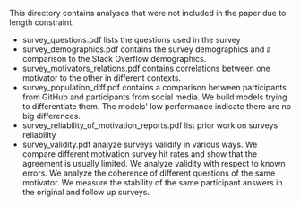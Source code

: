 This directory contains analyses that were not included in the paper due to length constraint.

- survey_questions.pdf lists the questions used in the survey
- survey_demographics.pdf contains the survey demographics and a comparison to the Stack Overflow demographics.
- survey_motivators_relations.pdf contains correlations between one motivator to the other in different contexts.
- survey_population_diff.pdf contains a comparison between participants from GitHub and participants from social media. We build models trying to differentiate them. The models' low performance indicate there are no big differences.
- survey_reliability_of_motivation_reports.pdf list prior work on surveys reliability
- survey_validity.pdf analyze surveys validity in various ways. We compare different motivation survey hit rates and show that the agreement is usually limited. We analyze validity with respect to known errors. We analyze the coherence of different questions of the same motivator. We measure the stability of the same participant answers in the original and follow up surveys.
  
